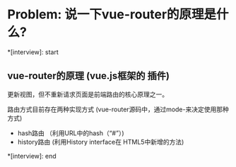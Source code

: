 # Problem: 说一下vue-router的原理是什么?

*[interview]: start

## vue-router的原理 (vue.js框架的 插件)

更新视图，但不重新请求页面是前端路由的核心原理之一。

路由方式目前存在两种实现方式 (vue-router源码中，通过mode-来决定使用那种方式)
- hash路由 （利用URL中的hash（“#”）)
- history路由 (利用History interface在 HTML5中新增的方法)

*[interview]: end
